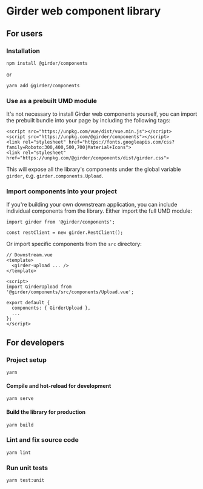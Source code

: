 # Girder web component library

## For users
### Installation
    npm install @girder/components
    
or

    yarn add @girder/components

### Use as a prebuilt UMD module

It's not necessary to install Girder web components yourself, you can import the prebuilt bundle
into your page by including the following tags:

    <script src="https://unpkg.com/vue/dist/vue.min.js"></script>
    <script src="https://unpkg.com/@girder/components"></script>
    <link rel="stylesheet" href="https://fonts.googleapis.com/css?family=Roboto:300,400,500,700|Material+Icons">
    <link rel="stylesheet" href="https://unpkg.com/@girder/components/dist/girder.css">

This will expose all the library's components under the global variable `girder`, e.g.
`girder.components.Upload`.

### Import components into your project

If you're building your own downstream application, you can include individual components from
the library. Either import the full UMD module:

    import girder from '@girder/components';
    
    const restClient = new girder.RestClient();
    
Or import specific components from the `src` directory:

    // Downstream.vue
    <template>
      <girder-upload ... />
    </template>
    
    <script>
    import GirderUpload from '@girder/components/src/components/Upload.vue';
    
    export default {
      components: { GirderUpload },
      ...
    };
    </script>


## For developers
### Project setup
    yarn

#### Compile and hot-reload for development
    yarn serve

#### Build the library for production
    yarn build

### Lint and fix source code
    yarn lint

### Run unit tests
    yarn test:unit
